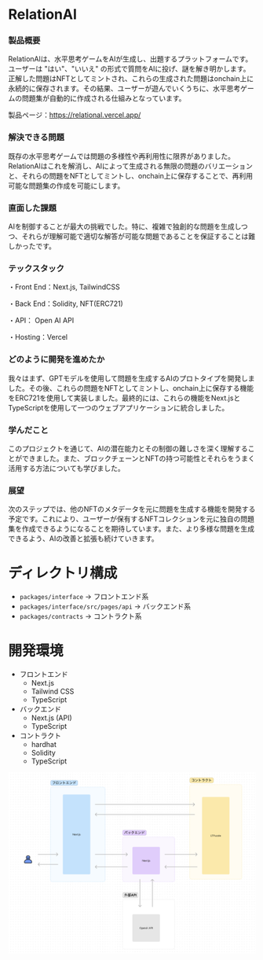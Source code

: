 # RelationAl

### 製品概要
RelationAlは、水平思考ゲームをAIが生成し、出題するプラットフォームです。ユーザーは "はい"、"いいえ" の形式で質問をAIに投げ、謎を解き明かします。正解した問題はNFTとしてミントされ、これらの生成された問題はonchain上に永続的に保存されます。その結果、ユーザーが遊んでいくうちに、水平思考ゲームの問題集が自動的に作成される仕組みとなっています。

製品ページ：https://relational.vercel.app/



### 解決できる問題
既存の水平思考ゲームでは問題の多様性や再利用性に限界がありました。RelationAlはこれを解消し、AIによって生成される無限の問題のバリエーションと、それらの問題をNFTとしてミントし、onchain上に保存することで、再利用可能な問題集の作成を可能にします。


### 直面した課題
AIを制御することが最大の挑戦でした。特に、複雑で独創的な問題を生成しつつ、それらが理解可能で適切な解答が可能な問題であることを保証することは難しかったです。

### テックスタック


・Front End：Next.js, TailwindCSS

・Back End：Solidity, NFT(ERC721)

・API： Open AI API

・Hosting：Vercel


### どのように開発を進めたか
我々はまず、GPTモデルを使用して問題を生成するAIのプロトタイプを開発しました。その後、これらの問題をNFTとしてミントし、onchain上に保存する機能をERC721を使用して実装しました。最終的には、これらの機能をNext.jsとTypeScriptを使用して一つのウェブアプリケーションに統合しました。



### 学んだこと
このプロジェクトを通じて、AIの潜在能力とその制御の難しさを深く理解することができました。また、ブロックチェーンとNFTの持つ可能性とそれらをうまく活用する方法についても学びました。


### 展望
次のステップでは、他のNFTのメタデータを元に問題を生成する機能を開発する予定です。これにより、ユーザーが保有するNFTコレクションを元に独自の問題集を作成できるようになることを期待しています。また、より多様な問題を生成できるよう、AIの改善と拡張も続けていきます。


# ディレクトリ構成

- `packages/interface` -> フロントエンド系
- `packages/interface/src/pages/api` -> バックエンド系
- `packages/contracts` -> コントラクト系

# 開発環境

- フロントエンド
  - Next.js
  - Tailwind CSS
  - TypeScript
- バックエンド
  - Next.js (API)
  - TypeScript
- コントラクト
  - hardhat
  - Solidity
  - TypeScript

![構成](images/構成.png)
